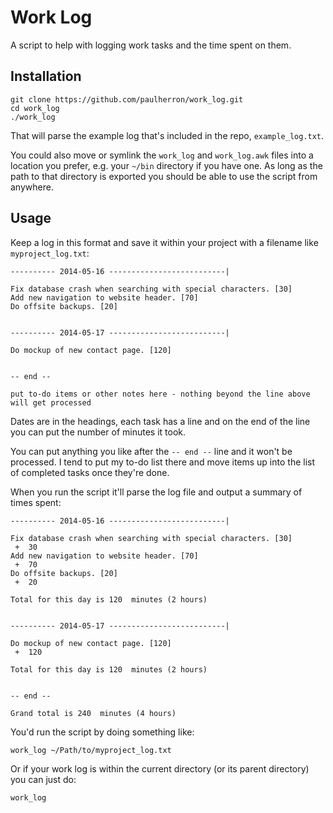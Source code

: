 Work Log
========

A script to help with logging work tasks and the time spent on them.

Installation
------------

	git clone https://github.com/paulherron/work_log.git
	cd work_log
	./work_log

That will parse the example log that's included in the repo, `example_log.txt`.

You could also move or symlink the `work_log` and `work_log.awk` files into a location you prefer, e.g. your `~/bin` directory if you have one. As long as the path to that directory is exported you should be able to use the script from anywhere.


Usage
-----

Keep a log in this format and save it within your project with a filename like `myproject_log.txt`:

	---------- 2014-05-16 --------------------------|

	Fix database crash when searching with special characters. [30]
	Add new navigation to website header. [70]
	Do offsite backups. [20]


	---------- 2014-05-17 --------------------------|

	Do mockup of new contact page. [120]


	-- end --

	put to-do items or other notes here - nothing beyond the line above will get processed

Dates are in the headings, each task has a line and on the end of the line you can put the number of minutes it took.

You can put anything you like after the `-- end --` line and it won't be processed. I tend to put my to-do list there and move items up into the list of completed tasks once they're done.

When you run the script it'll parse the log file and output a summary of times spent:


	---------- 2014-05-16 --------------------------|

	Fix database crash when searching with special characters. [30]
	 +  30
	Add new navigation to website header. [70]
	 +  70
	Do offsite backups. [20]
	 +  20

	Total for this day is 120  minutes (2 hours)


	---------- 2014-05-17 --------------------------|

	Do mockup of new contact page. [120]
	 +  120

	Total for this day is 120  minutes (2 hours)


	-- end --

	Grand total is 240  minutes (4 hours)

You'd run the script by doing something like:

	work_log ~/Path/to/myproject_log.txt

Or if your work log is within the current directory (or its parent directory) you can just do:

	work_log
